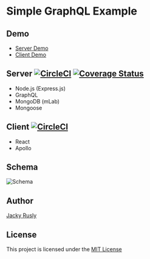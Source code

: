 # Simple GraphQL Example

## Demo
  - <a href="https://simple-graphql-example-server.herokuapp.com/graphql">Server Demo</a>
  - <a href="https://simple-graphql-example-client.herokuapp.com">Client Demo</a>

## Server [![CircleCI](https://img.shields.io/circleci/project/github/jackyrusly/graphql-test-example/master.svg)](https://circleci.com/gh/jackyrusly/graphql-test-example/tree/master) [![Coverage Status](https://img.shields.io/coveralls/github/jackyrusly/graphql-test-example/master.svg)](https://coveralls.io/github/jackyrusly/graphql-test-example?branch=master)
  - Node.js (Express.js)
  - GraphQL
  - MongoDB (mLab)
  - Mongoose

## Client [![CircleCI](https://img.shields.io/circleci/project/github/jackyrusly/simple-nightwatch-example/master.svg)](https://circleci.com/gh/jackyrusly/simple-nightwatch-example/tree/master)
  - React
  - Apollo

## Schema
![Schema](https://raw.githubusercontent.com/jackyrusly/simple-graphql-example/master/schema.png)

## Author
[Jacky Rusly](https://www.jackyrusly.com)

## License
This project is licensed under the [MIT License](https://opensource.org/licenses/MIT)
